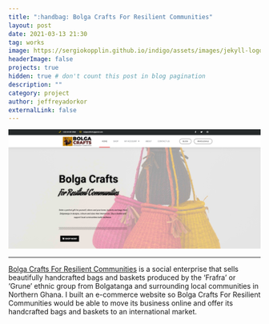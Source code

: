 ```yaml
---
title: ":handbag: Bolga Crafts For Resilient Communities"
layout: post
date: 2021-03-13 21:30
tag: works
image: https://sergiokopplin.github.io/indigo/assets/images/jekyll-logo-light-solid.png
headerImage: false
projects: true
hidden: true # don't count this post in blog pagination
description: ""
category: project
author: jeffreyadorkor
externalLink: false
---
```


![Screenshot](../assets/images/bolgacrafts.png)

---

[Bolga Crafts For Resilient Communities](https://bolgacrafts4rc.com) is a social enterprise that sells beautifully handcrafted bags and baskets produced by the ‘Frafra’ or ‘Grune’ ethnic group from Bolgatanga and surrounding local communities in Northern Ghana. I built an e-commerce website so Bolga Crafts For Resilient Communities would be able to move its business online and offer its handcrafted bags and baskets to an international market.
